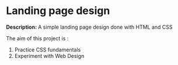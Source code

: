 # Landing page design

**Description:** A simple landing page design done with HTML and CSS

The aim of this project is :
1. Practice CSS fundamentals
1. Experiment with Web Design